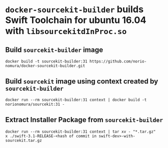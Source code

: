 # `docker-sourcekit-builder` builds Swift Toolchain for ubuntu 16.04 with `libsourcekitdInProc.so`

## Build `sourcekit-builder` image
```console
docker build -t sourcekit-builder:31 https://github.com/norio-nomura/docker-sourcekit-builder.git
```

## Build `sourcekit` image using context created by `sourcekit-builder`
```console
docker run --rm sourcekit-builder:31 context | docker build -t norionomura/sourcekit:31 -
```

## Extract Installer Package from `sourcekit-builder`
```console
docker run --rm sourcekit-builder:31 context | tar xv - "*.tar.gz"
x ./swift-3.1-RELEASE-<hash of commit in swift-dev>-with-sourcekit.tar.gz
```
